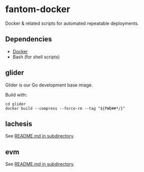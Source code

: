 fantom-docker
=============
Docker & related scripts for automated repeatable deployments.

## Dependencies

  - [Docker](https://www.docker.com/get-started)
  - Bash (for shell scripts)

## glider
Glider is our Go development base image.

Build with:

    cd glider
    docker build --compress --force-rm --tag "${PWD##*/}" 

## lachesis

See [README.md in subdirectory](/lachesis).

## evm

See [README.md in subdirectory](/evm).
